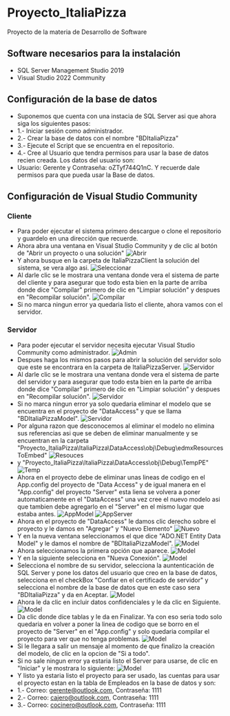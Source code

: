 # Proyecto_ItaliaPizza
Proyecto de la materia de Desarrollo de Software 

## Software necesarios para la instalación
* SQL Server Management Studio 2019
* Visual Studio 2022 Community

## Configuración de la base de datos
* Suponemos que cuenta con una instacia de SQL Server asi que ahora siga los siguientes pasos:
* 1.- Iniciar sesión como administrador.
* 2.- Crear la base de datos con el nombre "BDItaliaPizza"
* 3.- Ejecute el Script que se encuentra en el repositorio.
* 4.- Cree al Usuario que tendra permisos para usar la base de datos recien creada. Los datos del usuario son:
* Usuario: Gerente y Contraseña: oZTyf744Q1nC. Y recuerde dale permisos para que pueda usar la Base de datos.

## Configuración de Visual Studio Community
### Cliente
* Para poder ejecutar el sistema primero descargue o clone el repositorio y guardelo en una dirección que recuerde.
* Ahora abra una ventana en Visual Studio Community y de clic al botón de "Abrir un proyecto o una solución"
![Abrir](RecursosREADME\AbrirSolucion.png)
* Y ahora busque en la carpeta de ItaliaPizzaClient la solución del sistema, se vera algo asi.
![Seleccionar](RecursosREADME\soucion.png)
* Al darle clic se le mostrara una ventana donde vera el sistema de parte del cliente y para asegurar que todo esta bien en la parte de arriba donde dice "Compilar" primero de clic en "Limpiar solución" y despues en "Recompilar solución".
![Compilar](RecursosREADME\compilar.png)
* Si no marca ningun error ya quedaria listo el cliente, ahora vamos con el servidor.

### Servidor
* Para poder ejecutar el servidor necesita ejecutar Visual Studio Community como administrador.
![Admin](RecursosREADME\administrador.png)
* Despues haga los mismos pasos para abrir la solución del servidor solo que este se encontrara en la carpeta de ItaliaPizzaServer.
![Servidor](RecursosREADME\servidor.png)
* Al darle clic se le mostrara una ventana donde vera el sistema de parte del servidor y para asegurar que todo esta bien en la parte de arriba donde dice "Compilar" primero de clic en "Limpiar solución" y despues en "Recompilar solución". 
![Servidor](RecursosREADME\CopilarServer.png)
* Si no marca ningun error ya solo quedaria eliminar el modelo que se encuentra en el proyecto de "DataAccess" y que se llama "BDItaliaPizzaModel".
![Servidor](RecursosREADME\EliminarModel.png)
* Por alguna razon que desconocemos al eliminar el modelo no elimina sus referencias asi que se deben de eliminar manualmente y se encuentran en la carpeta "Proyecto_ItaliaPizza\ItaliaPizza\DataAccess\obj\Debug\edmxResourcesToEmbed"
![Resouces](RecursosREADME\Resouces.png)
* y "Proyecto_ItaliaPizza\ItaliaPizza\DataAccess\obj\Debug\TempPE"
![Temp](RecursosREADME\Temp.png)
* Ahora en el proyecto debe de eliminar unas lineas de codigo en el App.config del proyecto de "Data Access" y de igual manera en el "App.config" del proyecto "Server" esta liena se volvera a poner automaticamente en el "DataAccess" una vez cree el nuevo modelo asi que tambien debe agregarlo en el "Server" en el mismo lugar que estaba antes.
![AppModel](RecursosREADME\AppModel.png)
![AppServer](RecursosREADME\AppServer.png)
* Ahora en el proyecto de "DataAccess" le damos clic derecho sobre el proyecto y le damos en "Agregar" y "Nuevo Elemento"
![Nuevo](RecursosREADME\Nuevo.png)
* Y en la nueva ventana seleccionamos el que dice "ADO.NET Entity Data Model" y le damos el nombre de "BDItaliaPizzaModel".
 ![Model](RecursosREADME\Model.png)
 * Ahora seleccionamos la primera opción que aparece.
![Model](RecursosREADME\Asistente.png)
* Y en la siguiente selecciona en "Nueva Conexión".
![Model](RecursosREADME\NuevaConexion.png)
* Selecciona el nombre de su servidor, selecciona la auntenticación de SQL Server y pone los datos del usuario que creo en la base de datos, selecciona en el checkBox "Confiar en el certificado de servidor" y selecciona el nombre de la base de datos que en este caso sera "BDItaliaPizza" y da en Aceptar.
![Model](RecursosREADME\Conexion.png)
* Ahora le da clic en incluir datos confidenciales y le da clic en Siguiente.
![Model](RecursosREADME\incluir.png)
* Da clic donde dice tablas y le da en Finalizar. Ya con eso seria todo solo quedaria en volver a poner la linea de codigo que se borro en el proyecto de "Server" en el "App.config" y solo quedaria compilar el proyecto para ver que no tenga problemas.
![Model](RecursosREADME\Tablas.png)
* Si le llegara a salir un mensaje al momento de que finalizo la creación del modelo, de clic en la opcion de "Si a todo".
* Si no sale ningun error ya estaria listo el Server para usarse, de clic en "Iniciar" y le mostrara lo siguiente:
![Model](RecursosREADME\Iniciar.png)
* Y listo ya estaria listo el proyecto para ser usado, las cuentas para usar el proyecto estan en la tabla de Empleados en la base de datos y son:
* 1.- Correo: gerente@outlook.com, Contraseña: 1111
* 2.- Correo: cajero@outlook.com, Contraseña: 1111
* 3.- Correo: cocinero@outlook.com, Contraseña: 1111